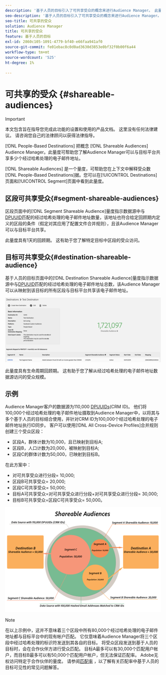 ```yaml
---
description: '基于人员的目标引入了可共享受众的概念来进行Audience Manager。 此量度可帮助您了解Audience Manager可以与目标平台共享多少个经过哈希处理的电子邮件地址。 '
seo-description: '基于人员的目标引入了可共享受众的概念来进行Audience Manager。 此量度可帮助您了解Audience Manager可以与目标平台共享多少个经过哈希处理的电子邮件地址。 '
seo-title: 可共享的受众
solution: Audience Manager
title: 可共享的受众
feature: 基于人员的目标
exl-id: 2860c105-1091-4779-bf40-e66faa941af0
source-git-commit: fe01ebac8c0d0ad3630d3853e0bf32f0b00f6a44
workflow-type: tm+mt
source-wordcount: '525'
ht-degree: 1%

---
```


# 可共享的受众 {#shareable-audiences}

>[!IMPORTANT]
>本文包含旨在指导您完成此功能的设置和使用的产品文档。 这里没有任何法律建议。 请咨询您自己的法律顾问以获得法律指导。

[!DNL People-Based Destinations] 把概念 [!DNL Shareable Audiences] Audience Manager。此量度可帮助您了解Audience Manager可以与目标平台共享多少个经过哈希处理的电子邮件地址。

[!DNL Shareable Audiences] 是一个量度，可帮助您在上下文中解释受众数 [!DNL People-Based Destinations]据。您可以在[!UICONTROL Destinations]页面和[!UICONTROL Segment]页面中看到此量度。

## 区段可共享受众{#segment-shareable-audiences}

区段页面中的[!DNL Segment Shareable Audience]量度指示数据源中与[DPUUID](../../reference/ids-in-aam.md)匹配的经过哈希处理的电子邮件地址数量，该地址也符合给定回顾期内定义的区段的条件（假定对其应用了配置文件合并规则），且该Audience Manager可以与目标平台共享。

此量度具有1天的回顾期。 这有助于您了解特定目标中区段的受众访问。

## 目标可共享受众{#destination-shareable-audience}

基于人员的目标页面中的[!DNL Destination Shareable Audience]量度指示数据源中与[DPUUID](../../reference/ids-in-aam.md)匹配的经过哈希处理的电子邮件地址总数，该Audience Manager可以从映射到该目标的所有区段与目标平台共享该电子邮件地址。

![可共享受众](assets/dest-shareable-audiences.png)

此量度具有生命周期回顾期。 这有助于您了解从经过哈希处理的电子邮件地址数据源访问的受众规模。

## 示例

Audience Manager客户的数据源为110,000 [DPUUIDs](../../reference/ids-in-aam.md)(CRM ID)。 他们将100,000个经过哈希处理的电子邮件地址摄取到Audience Manager中，以将其与多个基于人员的目标结合使用，并针对CRM ID为100,000个经过哈希处理的电子邮件地址执行ID同步。 客户可以使用[!DNL All Cross-Device Profiles]合并规则创建三个受众区段：

* 区段A，群体计数为10,000，且已映射到目标A;
* 区段B，人口计数为20,000，被映射到目标A;
* 区段C的群体计数为50,000，已映射到目标B。

在此方案中：

* 对可共享受众进行分段= 10,000;
* 区段B可共享受众= 20,000;
* 区段C可共享受众= 50,000;
* 目标A可共享受众=对可共享受众进行分段+对可共享受众进行分段= 30,000;
* 目标B可共享受众=区段C可共享受众= 50,000。

![可共享受众 — 图](assets/shareable-audiences.png)

>[!NOTE]
>
>在以上示例中，这并不意味着三个区段中所有80,000个经过哈希处理的电子邮件地址都与目标平台中的现有帐户匹配。 它仅意味着Audience Manager将三个区段中经过哈希处理的标识符发送到其各自的目标。 将受众区段发送到基于人员的目标时，会在合作伙伴方进行受众匹配。 目标A最多可以有30,000个匹配用户帐户，而目标B最多可以有50,000个匹配用户帐户，但无法保证匹配率。 Adobe无权访问特定于合作伙伴的量度。 请参阅[匹配率](../../faq/faq-people-based-destinations.md#match-rates) ，以了解有关匹配率中基于人员的目标可见性的常见问题解答。
